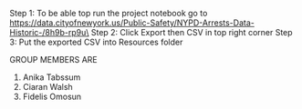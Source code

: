 Step 1: To be able top run the project notebook go to https://data.cityofnewyork.us/Public-Safety/NYPD-Arrests-Data-Historic-/8h9b-rp9u\
Step 2: Click Export then CSV in top right corner
Step 3: Put the exported CSV into Resources folder

GROUP MEMBERS ARE
1. Anika Tabssum
2. Ciaran Walsh
3. Fidelis Omosun

